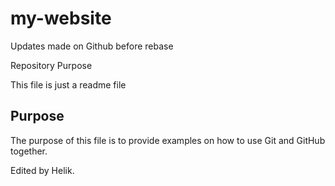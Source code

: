 # my-website

Updates made on Github before rebase

Repository Purpose

This file is just a readme file

## Purpose

The purpose of this file is to provide examples on how to use Git and GitHub together.

Edited by Helik.